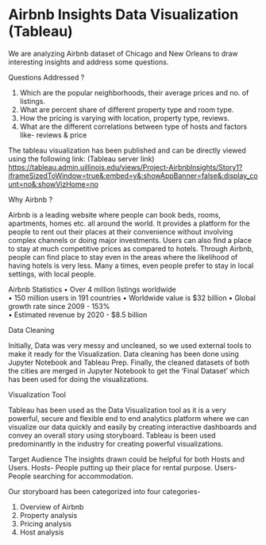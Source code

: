 # Airbnb Insights Data Visualization (Tableau)

We are analyzing Airbnb dataset of Chicago and New Orleans to draw interesting insights and address some questions. 

Questions Addressed ?

1. Which are the popular neighborhoods, their average prices and no. of listings.
2. What are percent share of different property type and room type.
3. How the pricing is varying with location, property type, reviews. 
4. What are the different correlations between type of hosts and factors like- reviews & price

The tableau visualization has been published and can be directly viewed using the following link: (Tableau server link)
https://tableau.admin.uillinois.edu/views/Project-AirbnbInsights/Story1?iframeSizedToWindow=true&:embed=y&:showAppBanner=false&:display_count=no&:showVizHome=no

Why Airbnb ?

Airbnb is a leading website where people can book beds, rooms, apartments, homes etc. all around the world. It provides a platform for the people to rent out their places at their convenience without involving complex channels or doing major investments. Users can also find a place to stay at much competitive prices as compared to hotels. Through Airbnb, people can find place to stay even in the areas where the likelihood of having hotels is very less. Many a times, even people prefer to stay in local settings, with local people.

Airbnb Statistics
•	Over 4 million listings worldwide	
•	150 million users in 191 countries
•	Worldwide value is $32 billion
•	Global growth rate since 2009 - 153%	
•	Estimated revenue by 2020 - $8.5 billion

Data Cleaning

Initially, Data was very messy and uncleaned, so we used external tools to make it ready for the Visualization. Data cleaning has been done using Jupyter Notebook and Tableau Prep. Finally, the cleaned datasets of both the cities are merged in Jupyter Notebook to get the ‘Final Dataset’ which has been used for doing the visualizations.
 
Visualization Tool

Tableau has been used as the Data Visualization tool as it is a very powerful, secure and flexible end to end analytics platform where we can visualize our data quickly and easily by creating interactive dashboards and convey an overall story using storyboard. Tableau is been used predominantly in the industry for creating powerful visualizations. 

Target Audience
The insights drawn could be helpful for both Hosts and Users.
Hosts- People putting up their place for rental purpose.
Users- People searching for accommodation.

Our storyboard has been categorized into four categories-
1.	Overview of Airbnb
2.	Property analysis
3.	Pricing analysis
4.	Host analysis
